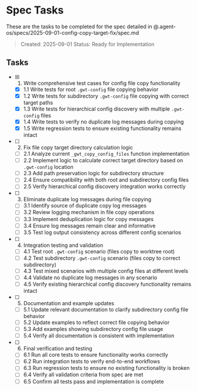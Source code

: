# Spec Tasks

These are the tasks to be completed for the spec detailed in @.agent-os/specs/2025-09-01-config-copy-target-fix/spec.md

> Created: 2025-09-01
> Status: Ready for Implementation

## Tasks

- [x] 1. Write comprehensive test cases for config file copy functionality
  - [x] 1.1 Write tests for root `.gwt-config` file copying behavior
  - [x] 1.2 Write tests for subdirectory `.gwt-config` file copying with correct target paths
  - [x] 1.3 Write tests for hierarchical config discovery with multiple `.gwt-config` files
  - [x] 1.4 Write tests to verify no duplicate log messages during copying
  - [x] 1.5 Write regression tests to ensure existing functionality remains intact

- [ ] 2. Fix file copy target directory calculation logic
  - [ ] 2.1 Analyze current `_gwt_copy_config_files` function implementation
  - [ ] 2.2 Implement logic to calculate correct target directory based on `.gwt-config` location
  - [ ] 2.3 Add path preservation logic for subdirectory structure
  - [ ] 2.4 Ensure compatibility with both root and subdirectory config files
  - [ ] 2.5 Verify hierarchical config discovery integration works correctly

- [ ] 3. Eliminate duplicate log messages during file copying
  - [ ] 3.1 Identify source of duplicate copy log messages
  - [ ] 3.2 Review logging mechanism in file copy operations
  - [ ] 3.3 Implement deduplication logic for copy messages
  - [ ] 3.4 Ensure log messages remain clear and informative
  - [ ] 3.5 Test log output consistency across different config scenarios

- [ ] 4. Integration testing and validation
  - [ ] 4.1 Test root `.gwt-config` scenario (files copy to worktree root)
  - [ ] 4.2 Test subdirectory `.gwt-config` scenario (files copy to correct subdirectory)
  - [ ] 4.3 Test mixed scenarios with multiple config files at different levels
  - [ ] 4.4 Validate no duplicate log messages in any scenario
  - [ ] 4.5 Verify existing hierarchical config discovery functionality remains intact

- [ ] 5. Documentation and example updates
  - [ ] 5.1 Update relevant documentation to clarify subdirectory config file behavior
  - [ ] 5.2 Update examples to reflect correct file copying behavior
  - [ ] 5.3 Add examples showing subdirectory config file usage
  - [ ] 5.4 Verify all documentation is consistent with implementation

- [ ] 6. Final verification and testing
  - [ ] 6.1 Run all core tests to ensure functionality works correctly
  - [ ] 6.2 Run integration tests to verify end-to-end workflows
  - [ ] 6.3 Run regression tests to ensure no existing functionality is broken
  - [ ] 6.4 Verify all validation criteria from spec are met
  - [ ] 6.5 Confirm all tests pass and implementation is complete